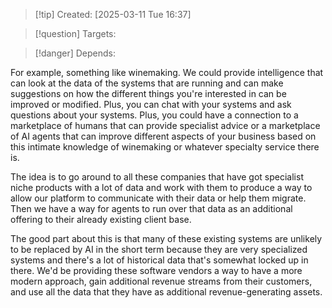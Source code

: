 
>[!tip] Created: [2025-03-11 Tue 16:37]

>[!question] Targets: 

>[!danger] Depends: 

For example, something like winemaking. We could provide intelligence that can look at the data of the systems that are running and can make suggestions on how the different things you're interested in can be improved or modified. Plus, you can chat with your systems and ask questions about your systems. Plus, you could have a connection to a marketplace of humans that can provide specialist advice or a marketplace of AI agents that can improve different aspects of your business based on this intimate knowledge of winemaking or whatever specialty service there is. 

The idea is to go around to all these companies that have got specialist niche products with a lot of data and work with them to produce a way to allow our platform to communicate with their data or help them migrate. Then we have a way for agents to run over that data as an additional offering to their already existing client base. 

The good part about this is that many of these existing systems are unlikely to be replaced by AI in the short term because they are very specialized systems and there's a lot of historical data that's somewhat locked up in there. We'd be providing these software vendors a way to have a more modern approach, gain additional revenue streams from their customers, and use all the data that they have as additional revenue-generating assets. 